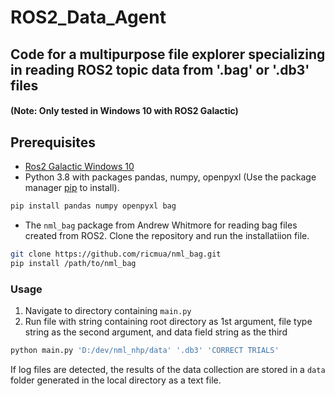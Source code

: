 # ROS2_Data_Agent #
Code for a multipurpose file explorer specializing in reading ROS2 topic data from '.bag' or '.db3' files
--
#### (Note: Only tested in Windows 10 with ROS2 Galactic)


## Prerequisites
- [Ros2 Galactic Windows 10](https://docs.ros.org/en/galactic/Installation/Windows-Install-Binary.html)
- Python 3.8 with packages pandas, numpy, openpyxl (Use the package manager [pip](https://pip.pypa.io/en/stable/) to install).

```bash
pip install pandas numpy openpyxl bag
```
- The `nml_bag` package from Andrew Whitmore for reading bag files created from ROS2. Clone the repository and run the installatiion file.
```bash
git clone https://github.com/ricmua/nml_bag.git
pip install /path/to/nml_bag
```

### Usage ###
1. Navigate to directory containing `main.py`
2. Run file with string containing root directory as 1st argument, file type string as the second argument, and data field string as the third
```bash
python main.py 'D:/dev/nml_nhp/data' '.db3' 'CORRECT TRIALS'
```
If log files are detected, the results of the data collection are stored in a `data` folder generated in the local directory as a text file.

